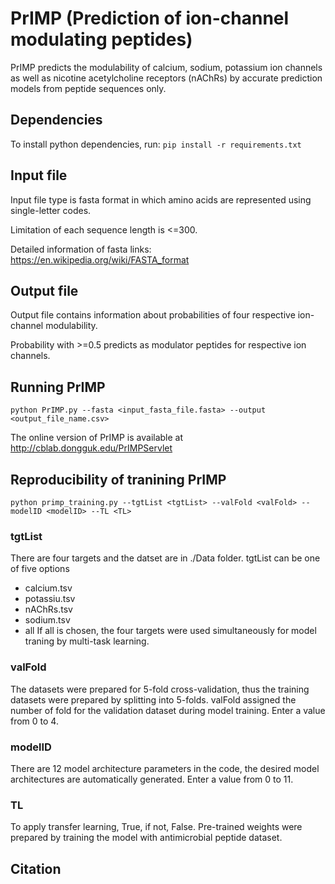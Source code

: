 # PrIMP (Prediction of ion-channel modulating peptides)

PrIMP predicts the modulability of calcium, sodium, potassium ion channels as well as nicotine acetylcholine receptors (nAChRs) by accurate prediction models from peptide sequences only.

## Dependencies
To install python dependencies, run: `pip install -r requirements.txt`

## Input file 
Input file type is fasta format in which amino acids are represented using single-letter codes.

Limitation of each sequence length is <=300.

Detailed information of fasta links: https://en.wikipedia.org/wiki/FASTA_format

## Output file
Output file contains information about probabilities of four respective ion-channel modulability.

Probability with >=0.5 predicts as modulator peptides for respective ion channels.

## Running PrIMP
`python PrIMP.py --fasta <input_fasta_file.fasta> --output <output_file_name.csv>`

The online version of PrIMP is available at http://cblab.dongguk.edu/PrIMPServlet


## Reproducibility of tranining PrIMP
`
python primp_training.py --tgtList <tgtList> --valFold <valFold> --modelID <modelID> --TL <TL>
`
### tgtList

There are four targets and the datset are in ./Data folder. tgtList can be one of five options
- calcium.tsv
- potassiu.tsv
- nAChRs.tsv
- sodium.tsv
- all
If all is chosen, the four targets were used simultaneously for model traning by multi-task learning.

### valFold
The datasets were prepared for 5-fold cross-validation, thus the training datasets were prepared by splitting into 5-folds.
valFold assigned the number of fold for the validation dataset during model training. 
Enter a value from 0 to 4.

### modelID
There are 12 model architecture parameters in the code, the desired model architectures are automatically generated.
Enter a value from 0 to 11.

### TL
To apply transfer learning, True, if not, False.
Pre-trained weights were prepared by training the model with antimicrobial peptide dataset.

## Citation
